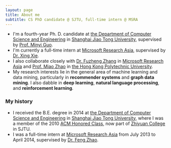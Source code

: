 ```yaml
---
layout: page
title: About me
subtitle: CS PhD candidate @ SJTU, full-time intern @ MSRA
---
```


- I'm a fourth-year Ph. D. candidate at [the Department of Computer Science and Engineering](http://www.cs.sjtu.edu.cn/en/) in [Shanghai Jiao Tong University](http://en.sjtu.edu.cn), supervised by [Prof. Minyi Guo](http://www.cs.sjtu.edu.cn/~guo-my/).
- I'm currently a full-time intern at [Microsoft Research Asia](https://www.microsoft.com/en-us/research/lab/microsoft-research-asia/), supervised by [Dr. Xing Xie](https://www.microsoft.com/en-us/research/people/xingx/).
- I also collaborate closely with [Dr. Fuzheng Zhang](https://www.microsoft.com/en-us/research/people/fuzzhang/) in [Microsoft Research Asia](https://www.microsoft.com/en-us/research/lab/microsoft-research-asia/) and [Prof. Miao Zhao](https://www.comp.polyu.edu.hk/en-us/staffs/detail/4319) in [the Hong Kong Polytechnic University](https://www.polyu.edu.hk/web/en/home/index.html).
- My research interests lie in the general area of machine learning and data mining, particularly in **recommender systems** and **graph data mining**. I also dabble in **deep learning**, **natural language processing**, and **reinforcement learning**.


### My history
- I received the B.E. degree in 2014 at [the Department of Computer Science and Engineering](http://www.cs.sjtu.edu.cn/en/) in [Shanghai Jiao Tong University]((http://en.sjtu.edu.cn)), where I was a member of the 2010 [ACM Honored Class](https://acm.sjtu.edu.cn/home), now part of [Zhiyuan College](http://zhiyuan.sjtu.edu.cn/) in SJTU.
- I was a full-time intern at [Microsoft Research Asia](https://www.microsoft.com/en-us/research/lab/microsoft-research-asia/) from July 2013 to April 2014, supervised by [Dr. Feng Zhao](http://www.fengzhao.com/).
